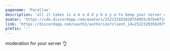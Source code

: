 ```yaml
---
pagename: 'Parallax'
description: 'all it takes is a m o d d y b o y e to keep your server clean'
avatar: 'https://cdn.discordapp.com/avatars/252232935820754955/87be6f14673305f5c46dbd10c59c9e7e'
link: 'https://discordapp.com/oauth2/authorize?client_id=252232935820754955&scope=bot&permissions=0'
prefix: '-'
---
```

moderation for your server :ok_hand:
<!--
This data was imported from ls.terminal.ink
-->
